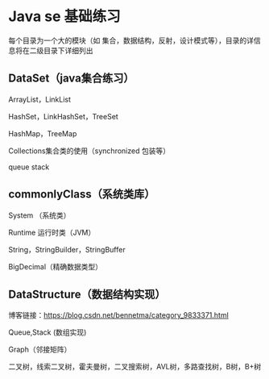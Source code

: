 # Java se 基础练习

每个目录为一个大的模块（如 集合，数据结构，反射，设计模式等），目录的详信息将在二级目录下详细列出

## DataSet（java集合练习）

ArrayList，LinkList

HashSet，LinkHashSet，TreeSet

HashMap，TreeMap

Collections集合类的使用（synchronized 包装等）

queue stack

## commonlyClass（系统类库）

System （系统类）

Runtime 运行时类（JVM）

String，StringBuilder，StringBuffer

BigDecimal（精确数据类型）

## DataStructure（数据结构实现）

博客链接：https://blog.csdn.net/bennetma/category_9833371.html

Queue,Stack (数组实现)

Graph（邻接矩阵）

二叉树，线索二叉树，霍夫曼树，二叉搜索树，AVL树，多路查找树，B树，B+树






